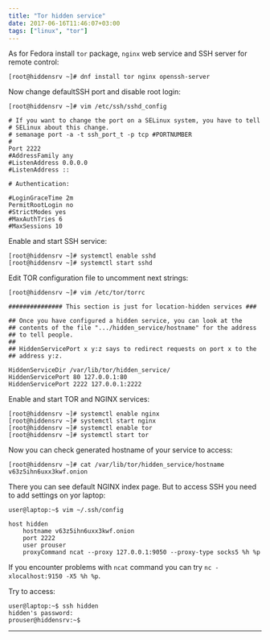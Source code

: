 ```yaml
---
title: "Tor hidden service"
date: 2017-06-16T11:46:07+03:00
tags: ["linux", "tor"]
---
```


As for Fedora install `tor` package, `nginx` web service and SSH server for remote control:
```
[root@hiddensrv ~]# dnf install tor nginx openssh-server
```
Now change defaultSSH port and disable root login:
```
[root@hiddensrv ~]# vim /etc/ssh/sshd_config

# If you want to change the port on a SELinux system, you have to tell
# SELinux about this change.
# semanage port -a -t ssh_port_t -p tcp #PORTNUMBER
#
Port 2222
#AddressFamily any
#ListenAddress 0.0.0.0
#ListenAddress ::

# Authentication:

#LoginGraceTime 2m
PermitRootLogin no
#StrictModes yes
#MaxAuthTries 6
#MaxSessions 10
```

Enable and start SSH service:
```
[root@hiddensrv ~]# systemctl enable sshd
[root@hiddensrv ~]# systemctl start sshd
```

Edit TOR configuration file to uncomment next strings:
```
[root@hiddensrv ~]# vim /etc/tor/torrc

############### This section is just for location-hidden services ###

## Once you have configured a hidden service, you can look at the
## contents of the file ".../hidden_service/hostname" for the address
## to tell people.
##
## HiddenServicePort x y:z says to redirect requests on port x to the
## address y:z.

HiddenServiceDir /var/lib/tor/hidden_service/
HiddenServicePort 80 127.0.0.1:80
HiddenServicePort 2222 127.0.0.1:2222
```

Enable and start TOR and NGINX services:
```
[root@hiddensrv ~]# systemctl enable nginx
[root@hiddensrv ~]# systemctl start nginx
[root@hiddensrv ~]# systemctl enable tor
[root@hiddensrv ~]# systemctl start tor
```

Now you can check generated hostname of your service to access:
```
[root@hiddensrv ~]# cat /var/lib/tor/hidden_service/hostname
v63z5ihn6uxx3kwf.onion
```

There you can see default NGINX index page.
But to access SSH you need to add settings on yor laptop:
```
user@laptop:~$ vim ~/.ssh/config

host hidden
    hostname v63z5ihn6uxx3kwf.onion
    port 2222
    user prouser
    proxyCommand ncat --proxy 127.0.0.1:9050 --proxy-type socks5 %h %p
```

If you encounter problems with `ncat` command you can try `nc -xlocalhost:9150 -X5 %h %p`.

Try to access:
```
user@laptop:~$ ssh hidden
hidden's password:
prouser@hiddensrv:~$
```

---
